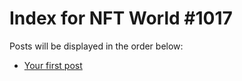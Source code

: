 # Index for NFT World #1017
Posts will be displayed in the order below:

- [Your first post](./001-first.md)

